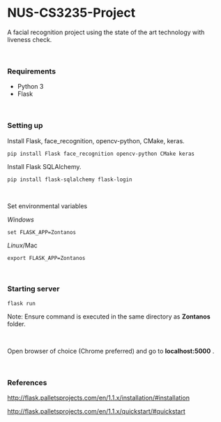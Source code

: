 # NUS-CS3235-Project
A facial recognition project using the state of the art technology with liveness check.

<br/>

### Requirements

* Python 3
* Flask

<br/>

### Setting up

Install Flask, face_recognition, opencv-python, CMake, keras.

```
pip install Flask face_recognition opencv-python CMake keras
```

Install Flask SQLAlchemy.
```
pip install flask-sqlalchemy flask-login
```

<br/>

Set environmental variables

*Windows*

```
set FLASK_APP=Zontanos
```

*Linux*/Mac

```
export FLASK_APP=Zontanos
```

<br/>

### Starting server

```
flask run
```

Note: Ensure command is executed in the same directory as **Zontanos** folder.

<br/>

Open browser of choice (Chrome preferred) and go to **localhost:5000** .

<br/>

### References

<http://flask.palletsprojects.com/en/1.1.x/installation/#installation>

<http://flask.palletsprojects.com/en/1.1.x/quickstart/#quickstart>

